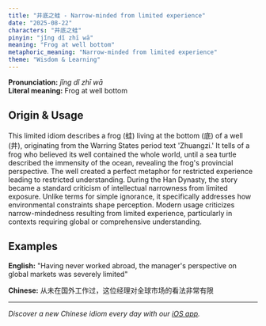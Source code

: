```yaml
---
title: "井底之蛙 - Narrow-minded from limited experience"
date: "2025-08-22"
characters: "井底之蛙"
pinyin: "jǐng dǐ zhī wā"
meaning: "Frog at well bottom"
metaphoric_meaning: "Narrow-minded from limited experience"
theme: "Wisdom & Learning"
---
```


**Pronunciation:** *jǐng dǐ zhī wā*  
**Literal meaning:** Frog at well bottom

## Origin & Usage

This limited idiom describes a frog (蛙) living at the bottom (底) of a well (井), originating from the Warring States period text 'Zhuangzi.' It tells of a frog who believed its well contained the whole world, until a sea turtle described the immensity of the ocean, revealing the frog's provincial perspective. The well created a perfect metaphor for restricted experience leading to restricted understanding. During the Han Dynasty, the story became a standard criticism of intellectual narrowness from limited exposure. Unlike terms for simple ignorance, it specifically addresses how environmental constraints shape perception. Modern usage criticizes narrow-mindedness resulting from limited experience, particularly in contexts requiring global or comprehensive understanding.

## Examples

**English:** "Having never worked abroad, the manager's perspective on global markets was severely limited"

**Chinese:** 从未在国外工作过，这位经理对全球市场的看法非常有限

---

*Discover a new Chinese idiom every day with our [iOS app](https://apps.apple.com/us/app/daily-chinese-idioms/id6740611324).*
